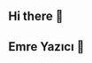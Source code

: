## Hi there 👋
## Emre Yazıcı 👋
<!--
İstanbul Gelişim Üniversitesi - Mekatronik 1.Sınıf 
Projelerimi paylaştığım sayfam @yzcsoftware 
-->
